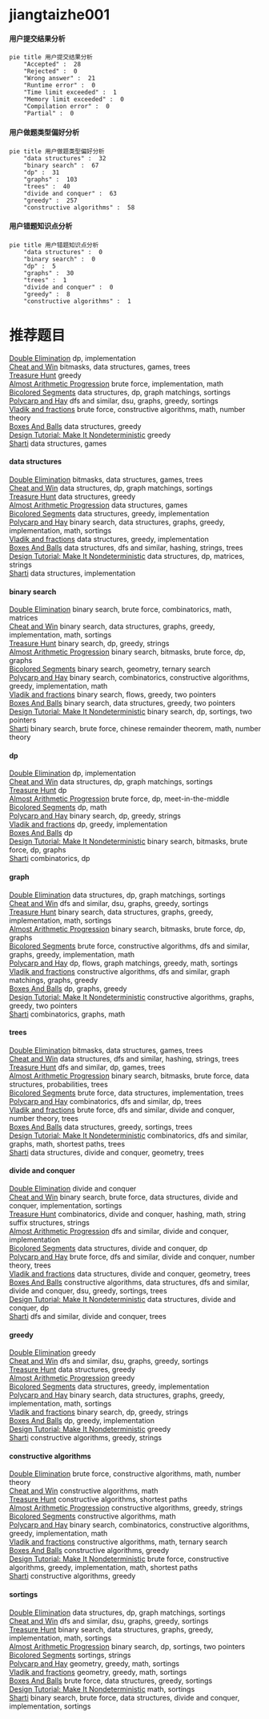 # jiangtaizhe001
<!-- tabs:start -->
#### **用户提交结果分析**

```mermaid
pie title 用户提交结果分析
    "Accepted" :  28
    "Rejected" :  0
    "Wrong answer" :  21
    "Runtime error" :  0
    "Time limit exceeded" :  1
    "Memory limit exceeded" :  0
    "Compilation error" :  0
    "Partial" :  0
```
#### **用户做题类型偏好分析**

```mermaid
pie title 用户做题类型偏好分析
    "data structures" :  32
    "binary search" :  67
    "dp" :  31
    "graphs" :  103
    "trees" :  40
    "divide and conquer" :  63
    "greedy" :  257
    "constructive algorithms" :  58
```
#### **用户错题知识点分析**

```mermaid
pie title 用户错题知识点分析
    "data structures" :  0
    "binary search" :  0
    "dp" :  5
    "graphs" :  30
    "trees" :  1
    "divide and conquer" :  0
    "greedy" :  8
    "constructive algorithms" :  1
```
<!-- tabs:end -->
# 推荐题目
[Double Elimination](http://codeforces.com/problemset/problem/1310/B)		dp,
                        implementation		  
[Cheat and Win](http://codeforces.com/problemset/problem/1439/E)		bitmasks,
                        data structures,
                        games,
                        trees		  
[Treasure Hunt](http://codeforces.com/problemset/problem/979/B)		greedy		  
[Almost Arithmetic Progression](http://codeforces.com/problemset/problem/978/D)		brute force,
                        implementation,
                        math		  
[Bicolored Segments](http://codeforces.com/problemset/problem/1389/F)		data structures,
                        dp,
                        graph matchings,
                        sortings		  
[Polycarp and Hay](http://codeforces.com/problemset/problem/659/F)		dfs and similar,
                        dsu,
                        graphs,
                        greedy,
                        sortings		  
[Vladik and fractions](http://codeforces.com/problemset/problem/743/C)		brute force,
                        constructive algorithms,
                        math,
                        number theory		  
[Boxes And Balls](http://codeforces.com/problemset/problem/884/D)		data structures,
                        greedy		  
[Design Tutorial: Make It Nondeterministic](http://codeforces.com/problemset/problem/472/C)		greedy		  
[Sharti](http://codeforces.com/problemset/problem/494/E)		data structures,
                        games		  
<!-- tabs:start -->
#### **data structures**
[Double Elimination](http://codeforces.com/problemset/problem/1439/E)		bitmasks,
                        data structures,
                        games,
                        trees		  
[Cheat and Win](http://codeforces.com/problemset/problem/1389/F)		data structures,
                        dp,
                        graph matchings,
                        sortings		  
[Treasure Hunt](http://codeforces.com/problemset/problem/884/D)		data structures,
                        greedy		  
[Almost Arithmetic Progression](http://codeforces.com/problemset/problem/494/E)		data structures,
                        games		  
[Bicolored Segments](http://codeforces.com/problemset/problem/1239/C)		data structures,
                        greedy,
                        implementation		  
[Polycarp and Hay](http://codeforces.com/problemset/problem/1091/E)		binary search,
                        data structures,
                        graphs,
                        greedy,
                        implementation,
                        math,
                        sortings		  
[Vladik and fractions](http://codeforces.com/problemset/problem/982/B)		data structures,
                        greedy,
                        implementation		  
[Boxes And Balls](http://codeforces.com/problemset/problem/786/D)		data structures,
                        dfs and similar,
                        hashing,
                        strings,
                        trees		  
[Design Tutorial: Make It Nondeterministic](http://codeforces.com/problemset/problem/696/D)		data structures,
                        dp,
                        matrices,
                        strings		  
[Sharti](https://codeforces.com/contest/462/problem/E)		data structures,
                        implementation		  
#### **binary search**
[Double Elimination](http://codeforces.com/problemset/problem/837/F)		binary search,
                        brute force,
                        combinatorics,
                        math,
                        matrices		  
[Cheat and Win](http://codeforces.com/problemset/problem/1091/E)		binary search,
                        data structures,
                        graphs,
                        greedy,
                        implementation,
                        math,
                        sortings		  
[Treasure Hunt](http://codeforces.com/problemset/problem/1315/B)		binary search,
                        dp,
                        greedy,
                        strings		  
[Almost Arithmetic Progression](http://codeforces.com/problemset/problem/1102/F)		binary search,
                        bitmasks,
                        brute force,
                        dp,
                        graphs		  
[Bicolored Segments](http://codeforces.com/problemset/problem/1059/D)		binary search,
                        geometry,
                        ternary search		  
[Polycarp and Hay](http://codeforces.com/problemset/problem/553/B)		binary search,
                        combinatorics,
                        constructive algorithms,
                        greedy,
                        implementation,
                        math		  
[Vladik and fractions](http://codeforces.com/problemset/problem/965/D)		binary search,
                        flows,
                        greedy,
                        two pointers		  
[Boxes And Balls](http://codeforces.com/problemset/problem/1041/C)		binary search,
                        data structures,
                        greedy,
                        two pointers		  
[Design Tutorial: Make It Nondeterministic](http://codeforces.com/problemset/problem/1475/D)		binary search,
                        dp,
                        sortings,
                        two pointers		  
[Sharti](http://codeforces.com/problemset/problem/1500/B)		binary search,
                        brute force,
                        chinese remainder theorem,
                        math,
                        number theory		  
#### **dp**
[Double Elimination](http://codeforces.com/problemset/problem/1310/B)		dp,
                        implementation		  
[Cheat and Win](http://codeforces.com/problemset/problem/1389/F)		data structures,
                        dp,
                        graph matchings,
                        sortings		  
[Treasure Hunt](http://codeforces.com/problemset/problem/392/B)		dp		  
[Almost Arithmetic Progression](http://codeforces.com/problemset/problem/799/D)		brute force,
                        dp,
                        meet-in-the-middle		  
[Bicolored Segments](http://codeforces.com/problemset/problem/57/D)		dp,
                        math		  
[Polycarp and Hay](http://codeforces.com/problemset/problem/1315/B)		binary search,
                        dp,
                        greedy,
                        strings		  
[Vladik and fractions](http://codeforces.com/problemset/problem/174/B)		dp,
                        greedy,
                        implementation		  
[Boxes And Balls](http://codeforces.com/problemset/problem/213/C)		dp		  
[Design Tutorial: Make It Nondeterministic](http://codeforces.com/problemset/problem/1102/F)		binary search,
                        bitmasks,
                        brute force,
                        dp,
                        graphs		  
[Sharti](http://codeforces.com/problemset/problem/1000/D)		combinatorics,
                        dp		  
#### **graph**
[Double Elimination](http://codeforces.com/problemset/problem/1389/F)		data structures,
                        dp,
                        graph matchings,
                        sortings		  
[Cheat and Win](http://codeforces.com/problemset/problem/659/F)		dfs and similar,
                        dsu,
                        graphs,
                        greedy,
                        sortings		  
[Treasure Hunt](http://codeforces.com/problemset/problem/1091/E)		binary search,
                        data structures,
                        graphs,
                        greedy,
                        implementation,
                        math,
                        sortings		  
[Almost Arithmetic Progression](http://codeforces.com/problemset/problem/1102/F)		binary search,
                        bitmasks,
                        brute force,
                        dp,
                        graphs		  
[Bicolored Segments](http://codeforces.com/problemset/problem/1487/C)		brute force,
                        constructive algorithms,
                        dfs and similar,
                        graphs,
                        greedy,
                        implementation,
                        math		  
[Polycarp and Hay](http://codeforces.com/problemset/problem/1437/C)		dp,
                        flows,
                        graph matchings,
                        greedy,
                        math,
                        sortings		  
[Vladik and fractions](http://codeforces.com/problemset/problem/1470/D)		constructive algorithms,
                        dfs and similar,
                        graph matchings,
                        graphs,
                        greedy		  
[Boxes And Balls](http://codeforces.com/problemset/problem/1476/C)		dp,
                        graphs,
                        greedy		  
[Design Tutorial: Make It Nondeterministic](http://codeforces.com/problemset/problem/1304/D)		constructive algorithms,
                        graphs,
                        greedy,
                        two pointers		  
[Sharti](http://codeforces.com/problemset/problem/1475/C)		combinatorics,
                        graphs,
                        math		  
#### **trees**
[Double Elimination](http://codeforces.com/problemset/problem/1439/E)		bitmasks,
                        data structures,
                        games,
                        trees		  
[Cheat and Win](http://codeforces.com/problemset/problem/786/D)		data structures,
                        dfs and similar,
                        hashing,
                        strings,
                        trees		  
[Treasure Hunt](http://codeforces.com/problemset/problem/1404/B)		dfs and similar,
                        dp,
                        games,
                        trees		  
[Almost Arithmetic Progression](http://codeforces.com/problemset/problem/1479/D)		binary search,
                        bitmasks,
                        brute force,
                        data structures,
                        probabilities,
                        trees		  
[Bicolored Segments](http://codeforces.com/problemset/problem/1511/C)		brute force,
                        data structures,
                        implementation,
                        trees		  
[Polycarp and Hay](http://codeforces.com/problemset/problem/1499/F)		combinatorics,
                        dfs and similar,
                        dp,
                        trees		  
[Vladik and fractions](http://codeforces.com/problemset/problem/1491/E)		brute force,
                        dfs and similar,
                        divide and conquer,
                        number theory,
                        trees		  
[Boxes And Balls](http://codeforces.com/problemset/problem/1466/D)		data structures,
                        greedy,
                        sortings,
                        trees		  
[Design Tutorial: Make It Nondeterministic](http://codeforces.com/problemset/problem/1495/D)		combinatorics,
                        dfs and similar,
                        graphs,
                        math,
                        shortest paths,
                        trees		  
[Sharti](http://codeforces.com/problemset/problem/1303/G)		data structures,
                        divide and conquer,
                        geometry,
                        trees		  
#### **divide and conquer**
[Double Elimination](http://codeforces.com/problemset/problem/161/C)		divide and conquer		  
[Cheat and Win](http://codeforces.com/problemset/problem/1461/D)		binary search,
                        brute force,
                        data structures,
                        divide and conquer,
                        implementation,
                        sortings		  
[Treasure Hunt](http://codeforces.com/problemset/problem/1466/G)		combinatorics,
                        divide and conquer,
                        hashing,
                        math,
                        string suffix structures,
                        strings		  
[Almost Arithmetic Progression](http://codeforces.com/problemset/problem/1490/D)		dfs and similar,
                        divide and conquer,
                        implementation		  
[Bicolored Segments](https://codeforces.com/contest/1483/problem/C)		data structures,
                        divide and conquer,
                        dp		  
[Polycarp and Hay](http://codeforces.com/problemset/problem/1491/E)		brute force,
                        dfs and similar,
                        divide and conquer,
                        number theory,
                        trees		  
[Vladik and fractions](http://codeforces.com/problemset/problem/1303/G)		data structures,
                        divide and conquer,
                        geometry,
                        trees		  
[Boxes And Balls](http://codeforces.com/problemset/problem/1494/D)		constructive algorithms,
                        data structures,
                        dfs and similar,
                        divide and conquer,
                        dsu,
                        greedy,
                        sortings,
                        trees		  
[Design Tutorial: Make It Nondeterministic](http://codeforces.com/problemset/problem/1482/E)		data structures,
                        divide and conquer,
                        dp		  
[Sharti](http://codeforces.com/problemset/problem/566/C)		dfs and similar,
                        divide and conquer,
                        trees		  
#### **greedy**
[Double Elimination](http://codeforces.com/problemset/problem/979/B)		greedy		  
[Cheat and Win](http://codeforces.com/problemset/problem/659/F)		dfs and similar,
                        dsu,
                        graphs,
                        greedy,
                        sortings		  
[Treasure Hunt](http://codeforces.com/problemset/problem/884/D)		data structures,
                        greedy		  
[Almost Arithmetic Progression](http://codeforces.com/problemset/problem/472/C)		greedy		  
[Bicolored Segments](http://codeforces.com/problemset/problem/1239/C)		data structures,
                        greedy,
                        implementation		  
[Polycarp and Hay](http://codeforces.com/problemset/problem/1091/E)		binary search,
                        data structures,
                        graphs,
                        greedy,
                        implementation,
                        math,
                        sortings		  
[Vladik and fractions](http://codeforces.com/problemset/problem/1315/B)		binary search,
                        dp,
                        greedy,
                        strings		  
[Boxes And Balls](http://codeforces.com/problemset/problem/174/B)		dp,
                        greedy,
                        implementation		  
[Design Tutorial: Make It Nondeterministic](http://codeforces.com/problemset/problem/588/A)		greedy		  
[Sharti](http://codeforces.com/problemset/problem/600/C)		constructive algorithms,
                        greedy,
                        strings		  
#### **constructive algorithms**
[Double Elimination](http://codeforces.com/problemset/problem/743/C)		brute force,
                        constructive algorithms,
                        math,
                        number theory		  
[Cheat and Win](http://codeforces.com/problemset/problem/737/F)		constructive algorithms,
                        math		  
[Treasure Hunt](http://codeforces.com/problemset/problem/317/E)		constructive algorithms,
                        shortest paths		  
[Almost Arithmetic Progression](http://codeforces.com/problemset/problem/600/C)		constructive algorithms,
                        greedy,
                        strings		  
[Bicolored Segments](http://codeforces.com/problemset/problem/1025/G)		constructive algorithms,
                        math		  
[Polycarp and Hay](http://codeforces.com/problemset/problem/553/B)		binary search,
                        combinatorics,
                        constructive algorithms,
                        greedy,
                        implementation,
                        math		  
[Vladik and fractions](http://codeforces.com/problemset/problem/1316/C)		constructive algorithms,
                        math,
                        ternary search		  
[Boxes And Balls](http://codeforces.com/problemset/problem/226/D)		constructive algorithms,
                        greedy		  
[Design Tutorial: Make It Nondeterministic](http://codeforces.com/problemset/problem/1421/D)		brute force,
                        constructive algorithms,
                        greedy,
                        implementation,
                        math,
                        shortest paths		  
[Sharti](http://codeforces.com/problemset/problem/1493/A)		constructive algorithms,
                        greedy		  
#### **sortings**
[Double Elimination](http://codeforces.com/problemset/problem/1389/F)		data structures,
                        dp,
                        graph matchings,
                        sortings		  
[Cheat and Win](http://codeforces.com/problemset/problem/659/F)		dfs and similar,
                        dsu,
                        graphs,
                        greedy,
                        sortings		  
[Treasure Hunt](http://codeforces.com/problemset/problem/1091/E)		binary search,
                        data structures,
                        graphs,
                        greedy,
                        implementation,
                        math,
                        sortings		  
[Almost Arithmetic Progression](http://codeforces.com/problemset/problem/1475/D)		binary search,
                        dp,
                        sortings,
                        two pointers		  
[Bicolored Segments](http://codeforces.com/problemset/problem/632/C)		sortings,
                        strings		  
[Polycarp and Hay](https://codeforces.com/contest/1496/problem/C)		geometry,
                        greedy,
                        math,
                        sortings		  
[Vladik and fractions](http://codeforces.com/problemset/problem/1495/A)		geometry,
                        greedy,
                        math,
                        sortings		  
[Boxes And Balls](http://codeforces.com/problemset/problem/1497/A)		brute force,
                        data structures,
                        greedy,
                        sortings		  
[Design Tutorial: Make It Nondeterministic](http://codeforces.com/problemset/problem/1427/A)		math,
                        sortings		  
[Sharti](http://codeforces.com/problemset/problem/1461/D)		binary search,
                        brute force,
                        data structures,
                        divide and conquer,
                        implementation,
                        sortings		  
<!-- tabs:end -->
